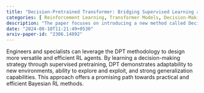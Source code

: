 ```yaml
---
title: "Decision-Pretrained Transformer: Bridging Supervised Learning and Reinforcement Learning"
categories: [ Reinforcement Learning, Transformer Models, Decision-Making ]
description: "The paper focuses on introducing a new method called Decision-Pretrained Transformer (DPT) that utilizes supervised pretraining to equip transformer models with the ability to make decisions in new reinforcement learning environments based on a small set of examples. It showcases how DPT can efficiently learn decision-making strategies without the need for explicit training for exploration or exploitation."
date: "2024-08-10T11:21:49+0530"
arxiv-paper-id: "2306.14892"
---
```

Engineers and specialists can leverage the DPT methodology to design more versatile and efficient RL agents. By learning a decision-making strategy through supervised pretraining, DPT demonstrates adaptability to new environments, ability to explore and exploit, and strong generalization capabilities. This approach offers a promising path towards practical and efficient Bayesian RL methods.
